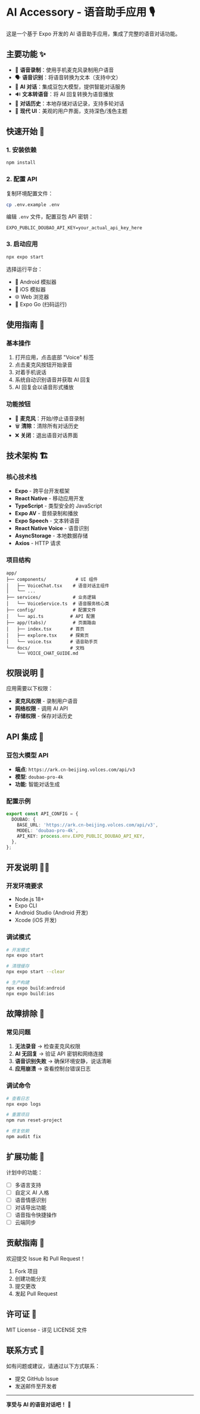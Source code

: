 # AI Accessory - 语音助手应用 🎙️

这是一个基于 Expo 开发的 AI 语音助手应用，集成了完整的语音对话功能。

## 主要功能 ✨

- 🎤 **语音录制**：使用手机麦克风录制用户语音
- 🗣️ **语音识别**：将语音转换为文本（支持中文）
- 🤖 **AI 对话**：集成豆包大模型，提供智能对话服务
- 🔊 **文本转语音**：将 AI 回复转换为语音播放
- 📱 **对话历史**：本地存储对话记录，支持多轮对话
- 🎨 **现代 UI**：美观的用户界面，支持深色/浅色主题

## 快速开始 🚀

### 1. 安装依赖

```bash
npm install
```

### 2. 配置 API

复制环境配置文件：
```bash
cp .env.example .env
```

编辑 `.env` 文件，配置豆包 API 密钥：
```env
EXPO_PUBLIC_DOUBAO_API_KEY=your_actual_api_key_here
```

### 3. 启动应用

```bash
npx expo start
```

选择运行平台：
- 📱 Android 模拟器
- 📱 iOS 模拟器  
- 🌐 Web 浏览器
- 📲 Expo Go (扫码运行)

## 使用指南 📖

### 基本操作
1. 打开应用，点击底部 "Voice" 标签
2. 点击麦克风按钮开始录音
3. 对着手机说话
4. 系统自动识别语音并获取 AI 回复
5. AI 回复会以语音形式播放

### 功能按钮
- 🎤 **麦克风**：开始/停止语音录制
- 🗑️ **清除**：清除所有对话历史
- ❌ **关闭**：退出语音对话界面

## 技术架构 🏗️

### 核心技术栈
- **Expo** - 跨平台开发框架
- **React Native** - 移动应用开发
- **TypeScript** - 类型安全的 JavaScript
- **Expo AV** - 音频录制和播放
- **Expo Speech** - 文本转语音
- **React Native Voice** - 语音识别
- **AsyncStorage** - 本地数据存储
- **Axios** - HTTP 请求

### 项目结构
```
app/
├── components/           # UI 组件
│   ├── VoiceChat.tsx    # 语音对话主组件
│   └── ...
├── services/            # 业务逻辑
│   └── VoiceService.ts  # 语音服务核心类
├── config/              # 配置文件
│   └── api.ts          # API 配置
├── app/(tabs)/          # 页面路由
│   ├── index.tsx       # 首页
│   ├── explore.tsx     # 探索页
│   └── voice.tsx       # 语音助手页
└── docs/               # 文档
    └── VOICE_CHAT_GUIDE.md
```

## 权限说明 🔐

应用需要以下权限：
- **麦克风权限** - 录制用户语音
- **网络权限** - 调用 AI API
- **存储权限** - 保存对话历史

## API 集成 🔌

### 豆包大模型 API
- **端点**: `https://ark.cn-beijing.volces.com/api/v3`
- **模型**: `doubao-pro-4k`
- **功能**: 智能对话生成

### 配置示例
```typescript
export const API_CONFIG = {
  DOUBAO: {
    BASE_URL: 'https://ark.cn-beijing.volces.com/api/v3',
    MODEL: 'doubao-pro-4k',
    API_KEY: process.env.EXPO_PUBLIC_DOUBAO_API_KEY,
  },
};
```

## 开发说明 👩‍💻

### 开发环境要求
- Node.js 18+
- Expo CLI
- Android Studio (Android 开发)
- Xcode (iOS 开发)

### 调试模式
```bash
# 开发模式
npx expo start

# 清理缓存
npx expo start --clear

# 生产构建
npx expo build:android
npx expo build:ios
```

## 故障排除 🔧

### 常见问题
1. **无法录音** → 检查麦克风权限
2. **AI 无回复** → 验证 API 密钥和网络连接
3. **语音识别失败** → 确保环境安静，说话清晰
4. **应用崩溃** → 查看控制台错误日志

### 调试命令
```bash
# 查看日志
npx expo logs

# 重置项目
npm run reset-project

# 修复依赖
npm audit fix
```

## 扩展功能 🚀

计划中的功能：
- [ ] 多语言支持
- [ ] 自定义 AI 人格
- [ ] 语音情感识别
- [ ] 对话导出功能
- [ ] 语音指令快捷操作
- [ ] 云端同步

## 贡献指南 🤝

欢迎提交 Issue 和 Pull Request！

1. Fork 项目
2. 创建功能分支
3. 提交更改
4. 发起 Pull Request

## 许可证 📄

MIT License - 详见 LICENSE 文件

## 联系方式 📧

如有问题或建议，请通过以下方式联系：
- 提交 GitHub Issue
- 发送邮件至开发者

---

**享受与 AI 的语音对话吧！** 🎉